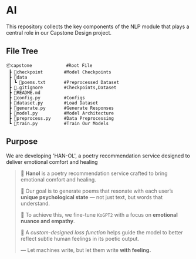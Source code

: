 # AI
This repository collects the key components of the NLP module that plays a central role in our Capstone Design project.

## File Tree
```
📦capstone             #Root File
 ┣ 📂checkpoint        #Model Checkpoints
 ┣ 📂data              
 ┃ ┗ 📜poems.txt       #Preprocessed Dataset
 ┣ 📜.gitignore        #Checkpoints,Dataset
 ┣ 📜README.md         
 ┣ 📜config.py         #Configs
 ┣ 📜dataset.py        #Load Dataset
 ┣ 📜generate.py       #Generate Responses
 ┣ 📜model.py          #Model Architecture
 ┣ 📜preprocess.py     #Data Preprocessing
 ┗ 📜train.py          #Train Our Models
 ```

## Purpose
We are developing 'HAN-OL', a poetry recommendation service designed to deliver emotional comfort and healing

> 🌿 **Hanol** is a poetry recommendation service crafted to bring emotional comfort and healing.
>
> 🧠 Our goal is to generate poems that resonate with each user’s **unique psychological state** — not just text, but words that understand.
>
> 💬 To achieve this, we fine-tune `KoGPT2` with a focus on **emotional nuance and empathy**.
>
> 🔧 A *custom-designed loss function* helps guide the model to better reflect subtle human feelings in its poetic output.
>
> — Let machines write, but let them write **with feeling.**